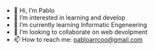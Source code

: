 - 👋 Hi, I’m Pablo
- 👀 I’m interested in learning and develop
- 🌱 I’m currently learning Informatic Engeneering
- 💞️ I’m looking to collaborate on web devolpment
- 📫 How to reach me: pabloarrcoo@gmail.com

<!---
Pvblo1226/Pvblo1226 is a ✨ special ✨ repository because its `README.md` (this file) appears on your GitHub profile.
You can click the Preview link to take a look at your changes.
--->
